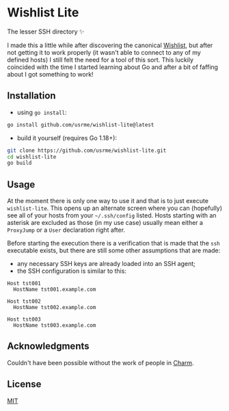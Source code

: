 # Wishlist Lite

The lesser SSH directory ✨

I made this a little while after discovering the canonical [Wishlist](https://github.com/charmbracelet/wishlist), but after not getting it to work properly (it wasn't able to connect to any of my defined hosts) I still felt the need for a tool of this sort. This luckily coincided with the time I started learning about Go and after a bit of faffing about I got something to work!

## Installation

- using `go install`:

```bash
go install github.com/usrme/wishlist-lite@latest
```

- build it yourself (requires Go 1.18+):

```bash
git clone https://github.com/usrme/wishlist-lite.git
cd wishlist-lite
go build
```

## Usage

At the moment there is only one way to use it and that is to just execute `wishlist-lite`. This opens up an alternate screen where you can (hopefully) see all of your hosts from your `~/.ssh/config` listed. Hosts starting with an asterisk are excluded as those (in my use case) usually mean either a `ProxyJump` or a `User` declaration right after.

Before starting the execution there is a verification that is made that the `ssh` executable exists, but there are still some other assumptions that are made:

- any necessary SSH keys are already loaded into an SSH agent;
- the SSH configuration is similar to this:

```text
Host tst001
  HostName tst001.example.com

Host tst002
  HostName tst002.example.com

Host tst003
  HostName tst003.example.com
```

## Acknowledgments

Couldn't have been possible without the work of people in [Charm](https://github.com/charmbracelet).

## License

[MIT](/LICENSE)

